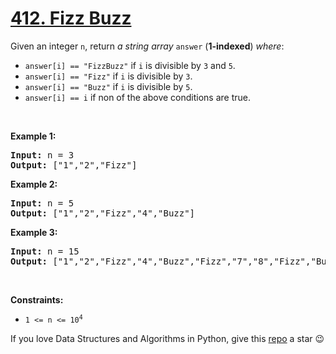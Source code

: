 # [412. Fizz Buzz][title]

<p>Given an integer <code>n</code>, return <em>a string array</em> <code>answer</code> (<strong>1-indexed</strong>) <em>where</em>:</p>
<ul>
<li><code>answer[i] == "FizzBuzz"</code> if <code>i</code> is divisible by <code>3</code> and <code>5</code>.</li>
<li><code>answer[i] == "Fizz"</code> if <code>i</code> is divisible by <code>3</code>.</li>
<li><code>answer[i] == "Buzz"</code> if <code>i</code> is divisible by <code>5</code>.</li>
<li><code>answer[i] == i</code> if non of the above conditions are true.</li>
</ul>
<p> </p>
<p><strong>Example 1:</strong></p>
<pre><strong>Input:</strong> n = 3
<strong>Output:</strong> ["1","2","Fizz"]
</pre><p><strong>Example 2:</strong></p>
<pre><strong>Input:</strong> n = 5
<strong>Output:</strong> ["1","2","Fizz","4","Buzz"]
</pre><p><strong>Example 3:</strong></p>
<pre><strong>Input:</strong> n = 15
<strong>Output:</strong> ["1","2","Fizz","4","Buzz","Fizz","7","8","Fizz","Buzz","11","Fizz","13","14","FizzBuzz"]
</pre>
<p> </p>
<p><strong>Constraints:</strong></p>
<ul>
<li><code>1 &lt;= n &lt;= 10<sup>4</sup></code></li>
</ul>


If you love Data Structures and Algorithms in Python, give this [repo][me] a star :wink:

[title]: https://leetcode.com/problems/fizz-buzz
[me]: https://github.com/bumblebee211196/awesome-python-leetcode